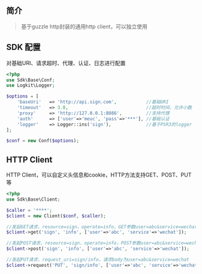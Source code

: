 ## 简介
> 基于guzzle http封装的通用http client，可以独立使用

## SDK 配置
对基础URI、请求超时、代理、认证、日志进行配置
```php
<?php
use Sdk\Base\Conf;
use Logkit\Logger;

$options = [
    'baseUri'   => 'http://api.sign.com',           //基础URI
    'timeout'   => 3.0,                             //超时时间，允许小数
    'proxy'     => 'http://127.0.0.1:8086',         //支持代理
    'auth'      => ['user'=>'meuc', 'pass'=>'***'], //基础认证
    'logger'    => Logger::ins('sign'),             //基于PSR3的logger
];

$conf = new Conf($options);
```
## HTTP Client
HTTP Client，可以自定义头信息和cookie，HTTP方法支持GET、POST、PUT等
```php
<?php
use Sdk\Base\Client;

$caller = '****';
$client = new Client($conf, $caller);

//发起GET请求，resource=sign，operate=info，GET参数user=abc&service=wechat
$client->get('sign', 'info', ['user'=>'abc', 'service'=>'wechat']);

//发起POST请求，resource=sign，operate=info，POST参数user=abc&service=wechat
$client->post('sign', 'info', ['user'=>'abc', 'service'=>'wechat']);

//发起PUT请求，request_uri=sign/info，请求body为user=abc&service=wechat
$client->request('PUT', 'sign/info', ['user'=>'abc', 'service'=>'wechat']);
```
